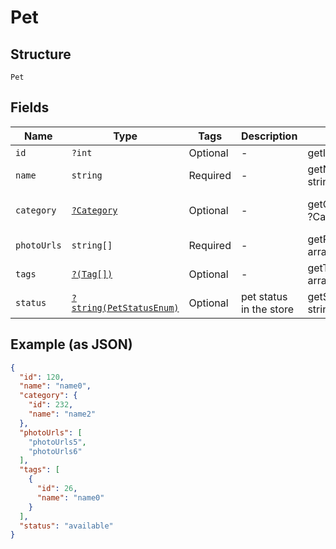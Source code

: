 
# Pet

## Structure

`Pet`

## Fields

| Name | Type | Tags | Description | Getter | Setter |
|  --- | --- | --- | --- | --- | --- |
| `id` | `?int` | Optional | - | getId(): ?int | setId(?int id): void |
| `name` | `string` | Required | - | getName(): string | setName(string name): void |
| `category` | [`?Category`](../../doc/models/category.md) | Optional | - | getCategory(): ?Category | setCategory(?Category category): void |
| `photoUrls` | `string[]` | Required | - | getPhotoUrls(): array | setPhotoUrls(array photoUrls): void |
| `tags` | [`?(Tag[])`](../../doc/models/tag.md) | Optional | - | getTags(): ?array | setTags(?array tags): void |
| `status` | [`?string(PetStatusEnum)`](../../doc/models/pet-status-enum.md) | Optional | pet status in the store | getStatus(): ?string | setStatus(?string status): void |

## Example (as JSON)

```json
{
  "id": 120,
  "name": "name0",
  "category": {
    "id": 232,
    "name": "name2"
  },
  "photoUrls": [
    "photoUrls5",
    "photoUrls6"
  ],
  "tags": [
    {
      "id": 26,
      "name": "name0"
    }
  ],
  "status": "available"
}
```

